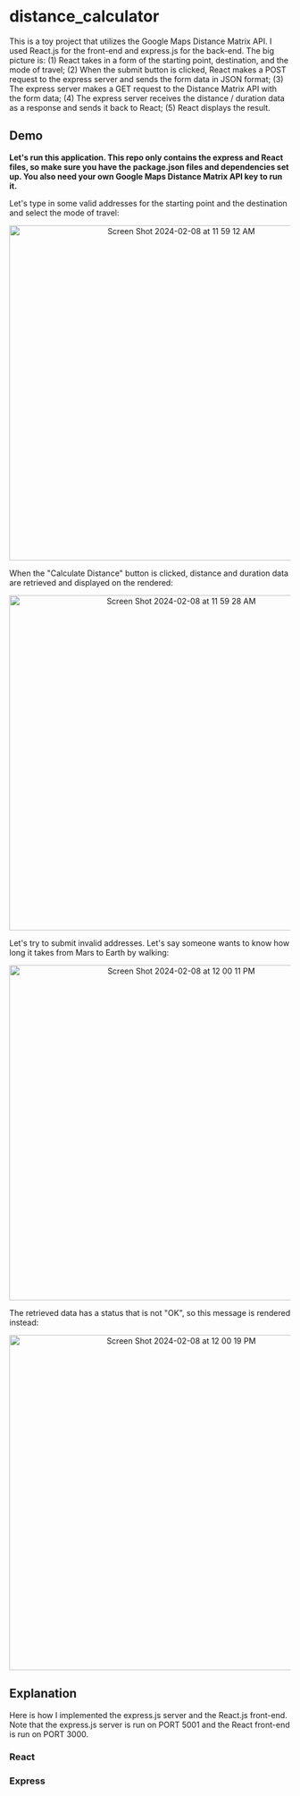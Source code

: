 # distance_calculator

This is a toy project that utilizes the Google Maps Distance Matrix API. I used React.js for the front-end and express.js for the back-end. The big picture is: (1) React takes in a form of the starting point, destination, and the mode of travel; (2) When the submit button is clicked, React makes a POST request to the express server and sends the form data in JSON format; (3) The express server makes a GET request to the Distance Matrix API with the form data; (4) The express server receives the distance / duration data as a response and sends it back to React; (5) React displays the result. 

## Demo
<b>Let's run this application. This repo only contains the express and React files, so make sure you have the package.json files and dependencies set up. You also need your own Google Maps Distance Matrix API key to run it. </b>

Let's type in some valid addresses for the starting point and the destination and select the mode of travel: 
<p align="center">
<img width="600" alt="Screen Shot 2024-02-08 at 11 59 12 AM" src="https://github.com/sungmogi/distance_calculator/assets/131221622/b58628b6-ff5e-4ca7-9051-e8c71a338815">
</p>

When the "Calculate Distance" button is clicked, distance and duration data are retrieved and displayed on the rendered:
<p align="center">
<img width="600" alt="Screen Shot 2024-02-08 at 11 59 28 AM" src="https://github.com/sungmogi/distance_calculator/assets/131221622/91970250-b838-4255-a408-87c347000745">
</p>

Let's try to submit invalid addresses. Let's say someone wants to know how long it takes from Mars to Earth by walking:
<p align="center">
<img width="600" alt="Screen Shot 2024-02-08 at 12 00 11 PM" src="https://github.com/sungmogi/distance_calculator/assets/131221622/01c6ca44-ce3a-431f-9a33-ee999151e12c">
</p>

The retrieved data has a status that is not "OK", so this message is rendered instead:
<p align="center">
<img width="600" alt="Screen Shot 2024-02-08 at 12 00 19 PM" src="https://github.com/sungmogi/distance_calculator/assets/131221622/2e2552e5-cf7a-4228-868a-67d336f58101">
</p>

## Explanation
Here is how I implemented the express.js server and the React.js front-end. Note that the express.js server is run on PORT 5001 and the React front-end is run on PORT 3000. 
### React

### Express



